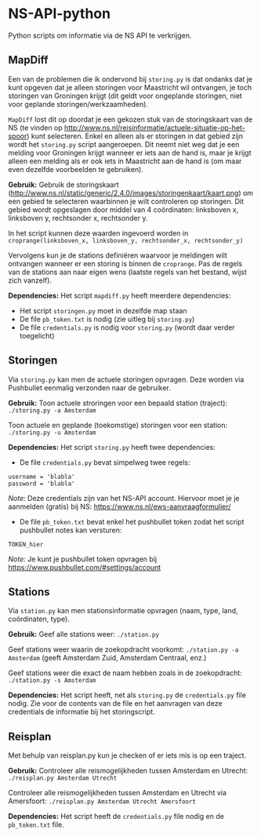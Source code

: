 # NS-API-python
Python scripts om informatie via de NS API te verkrijgen.

## MapDiff
Een van de problemen die ik ondervond bij `storing.py` is dat ondanks dat je kunt opgeven dat je alleen storingen voor Maastricht wil ontvangen, je toch storingen van Groningen krijgt (dit geldt voor ongeplande storingen, niet voor geplande storingen/werkzaamheden).

`MapDiff` lost dit op doordat je een gekozen stuk van de storingskaart van de NS (te vinden op http://www.ns.nl/reisinformatie/actuele-situatie-op-het-spoor) kunt selecteren. Enkel en alleen als er storingen in dat gebied zijn wordt het `storing.py` script aangeroepen. Dit neemt niet weg dat je een melding voor Groningen krijgt wanneer er iets aan de hand is, maar je krijgt alleen een melding als er ook iets in Maastricht aan de hand is (om maar even dezelfde voorbeelden te gebruiken).

**Gebruik:**
Gebruik de storingskaart (http://www.ns.nl/static/generic/2.4.0/images/storingenkaart/kaart.png) om een gebied te selecteren waarbinnen je wilt controleren op storingen. Dit gebied wordt opgeslagen door middel van 4 coördinaten: linksboven x, linksboven y, rechtsonder x, rechtsonder y.

In het script kunnen deze waarden ingevoerd worden in
`croprange(linksboven_x, linksboven_y, rechtsonder_x, rechtsonder_y)`

Vervolgens kun je de stations definiëren waarvoor je meldingen wilt ontvangen wanneer er een storing is binnen de `croprange`. Pas de regels van de stations aan naar eigen wens (laatste regels van het bestand, wijst zich vanzelf).

**Dependencies:**
Het script `mapdiff.py` heeft meerdere dependencies:
- Het script `storingen.py` moet in dezelfde map staan
- De file `pb_token.txt` is nodig (zie uitleg bij `storing.py`)
- De file `credentials.py` is nodig voor `storing.py` (wordt daar verder toegelicht)

## Storingen
Via `storing.py` kan men de actuele storingen opvragen. Deze worden via Pushbullet eenmalig verzonden naar de gebruiker.

**Gebruik:**
Toon actuele stroringen voor een bepaald station (traject):
`./storing.py -a Amsterdam`

Toon actuele en geplande (toekomstige) storingen voor een station:
`./storing.py -u Amsterdam`

**Dependencies:**
Het script `storing.py` heeft twee dependencies:
- De file `credentials.py` bevat simpelweg twee regels:
```
username = 'blabla'
password = 'blabla'
```
*Note:* Deze credentials zijn van het NS-API account. Hiervoor moet je je aanmelden (gratis) bij NS: https://www.ns.nl/ews-aanvraagformulier/
- De file `pb_token.txt` bevat enkel het pushbullet token zodat het script pushbullet notes kan versturen:
```
TOKEN_hier
```
*Note:* Je kunt je pushbullet token opvragen bij https://www.pushbullet.com/#settings/account

## Stations
Via `station.py` kan men stationsinformatie opvragen (naam, type, land, coördinaten, type).

**Gebruik:**
Geef alle stations weer:
`./station.py`

Geef stations weer waarin de zoekopdracht voorkomt:
`./station.py -a Amsterdam`
(geeft Amsterdam Zuid, Amsterdam Centraal, enz.)

Geef stations weer die exact de naam hebben zoals in de zoekopdracht:
`./station.py -s Amsterdam`

**Dependencies:**
Het script heeft, net als `storing.py` de `credentials.py` file nodig. Zie voor de contents van de file en het aanvragen van deze credentials de informatie bij het storingscript.

## Reisplan
Met behulp van reisplan.py kun je checken of er iets mis is op een traject. 

**Gebruik:**
Controleer alle reismogelijkheden tussen Amsterdam en Utrecht:
`./reisplan.py Amsterdam Utrecht`

Controleer alle reismogelijkheden tussen Amsterdam en Utrecht via Amersfoort:
`./reisplan.py Amsterdam Utrecht Amersfoort`

**Dependencies:**
Het script heeft de `credentials.py` file nodig en de `pb_token.txt` file.
